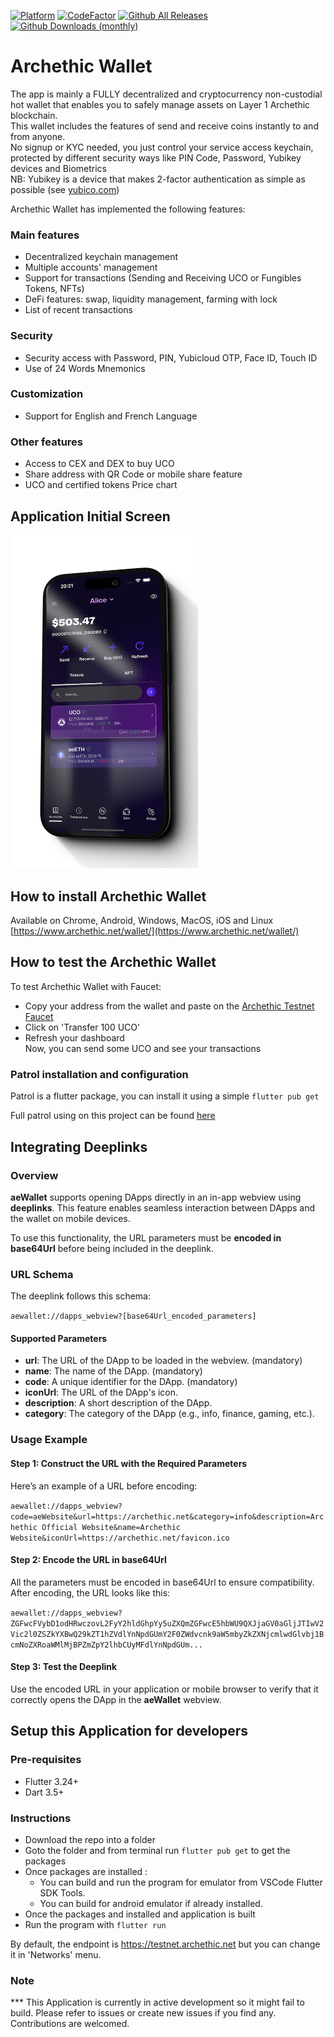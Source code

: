 [![Platform](https://img.shields.io/badge/Platform-Flutter-02569B?logo=flutter)](https://flutter.dev) [![CodeFactor](https://www.codefactor.io/repository/github/archethic-foundation/archethic-wallet/badge)](https://www.codefactor.io/repository/github/archethic-foundation/archethic-wallet)
[![Github All Releases](https://img.shields.io/github/downloads/archethic-foundation/archethic-wallet/total.svg)](https://github.com/archethic-foundation/archethic-wallet/releases)
[![Github Downloads (monthly)](https://img.shields.io/github/downloads/archethic-foundation/archethic-wallet/latest/total.svg)](https://github.com/archethic-foundation/archethic-wallet/releases)

# Archethic Wallet

The app is mainly a FULLY decentralized and cryptocurrency non-custodial hot wallet that enables you to safely manage assets on Layer 1 Archethic blockchain.</br>
This wallet includes the features of send and receive coins instantly to and from anyone.</br>
No signup or KYC needed, you just control your service access keychain, protected by different security ways like PIN Code, Password, Yubikey devices and Biometrics</br>
NB: Yubikey is a device that makes 2-factor authentication as simple as possible (see [yubico.com](https://www.yubico.com))</br>

Archethic Wallet has implemented the following features:

### Main features
- Decentralized keychain management
- Multiple accounts' management
- Support for transactions (Sending and Receiving UCO or Fungibles Tokens, NFTs)
- DeFi features: swap, liquidity management, farming with lock
- List of recent transactions

### Security
- Security access with Password, PIN, Yubicloud OTP, Face ID, Touch ID
- Use of 24 Words Mnemonics

### Customization
- Support for English and French Language

### Other features
- Access to CEX and DEX to buy UCO
- Share address with QR Code or mobile share feature
- UCO and certified tokens Price chart

## Application Initial Screen
<img src="README_wallet.png?v=20241009" width="300"/>

## How to install Archethic Wallet

Available on Chrome, Android, Windows, MacOS, iOS and Linux
[https://www.archethic.net/wallet/](https://www.archethic.net/wallet/)

## How to test the Archethic Wallet

To test Archethic Wallet with Faucet:

- Copy your address from the wallet and paste on the [Archethic Testnet Faucet](https://testnet.archethic.net/faucet) 
- Click on 'Transfer 100 UCO'
- Refresh your dashboard</br>
Now, you can send some UCO and see your transactions

### Patrol installation and configuration

Patrol is a flutter package, you can install it using a simple `flutter pub get`

Full patrol using on this project can be found [here](integration_test/README.md)


## Integrating Deeplinks

### Overview

**aeWallet** supports opening DApps directly in an in-app webview using **deeplinks**. This feature enables seamless interaction between DApps and the wallet on mobile devices.

To use this functionality, the URL parameters must be **encoded in base64Url** before being included in the deeplink.

### URL Schema

The deeplink follows this schema:

`aewallet://dapps_webview?[base64Url_encoded_parameters]`


#### Supported Parameters

- **url**: The URL of the DApp to be loaded in the webview. (mandatory)
- **name**: The name of the DApp. (mandatory)
- **code**: A unique identifier for the DApp. (mandatory)
- **iconUrl**: The URL of the DApp's icon.
- **description**: A short description of the DApp.
- **category**: The category of the DApp (e.g., info, finance, gaming, etc.).

### Usage Example

#### Step 1: Construct the URL with the Required Parameters

Here’s an example of a URL before encoding:

`aewallet://dapps_webview?code=aeWebsite&url=https://archethic.net&category=info&description=Archethic Official Website&name=Archethic Website&iconUrl=https://archethic.net/favicon.ico`


#### Step 2: Encode the URL in base64Url

All the parameters must be encoded in base64Url to ensure compatibility. After encoding, the URL looks like this:

`aewallet://dapps_webview?ZGFwcFVybD1odHRwczovL2FyY2hldGhpYy5uZXQmZGFwcE5hbWU9QXJjaGV0aGljJTIwV2Vic2l0ZSZkYXBwQ29kZT1hZVdlYnNpdGUmY2F0ZWdvcnk9aW5mbyZkZXNjcmlwdGlvbj1BcmNoZXRoaWMlMjBPZmZpY2lhbCUyMFdlYnNpdGUm...`


#### Step 3: Test the Deeplink

Use the encoded URL in your application or mobile browser to verify that it correctly opens the DApp in the **aeWallet** webview.


## Setup this Application for developers

### Pre-requisites

- Flutter 3.24+
- Dart 3.5+

### Instructions

- Download the repo into a folder
- Goto the folder and from terminal run `flutter pub get` to get the packages
- Once packages are installed :
    - You can build and run the program for emulator from VSCode Flutter SDK Tools.
    - You can build for android emulator if already installed.
- Once the packages and installed and application is built
- Run the program with `flutter run`

By default, the endpoint is https://testnet.archethic.net but you can change it in 'Networks' menu.

### Note

*** This Application is currently in active development so it might fail to build. Please refer to issues or create new issues if you find any. Contributions are welcomed.
